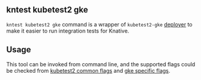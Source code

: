 ## kntest kubetest2 gke

`kntest kubetest2 gke` command is a wrapper of `kubetest2-gke`
[deployer](https://github.com/kubernetes-sigs/kubetest2/tree/master/kubetest2-gke)
to make it easier to run integration tests for Knative.

## Usage

This tool can be invoked from command line, and the supported flags could be
checked from [kubetest2 common flags](../options.go) and
[gke specific flags](./options.go).
